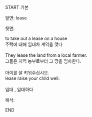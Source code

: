 START
기본

앞면:
lease


뒷면:
<div>to take out a lease on a house </div><div>주택에 대해 임대차 계약을 맺다</div><div><br></div><div><div>They lease the land from a local farmer. </div><div>그들은 지역 농부로부터 그 땅을 임차한다.</div></div><div><br></div><div><div><div>아이를 잘 키워주십시오.</div></div><div><div>lease raise your child well.</div></div></div><div><br></div><div>임대 , 임대하다</div>


해석:

END